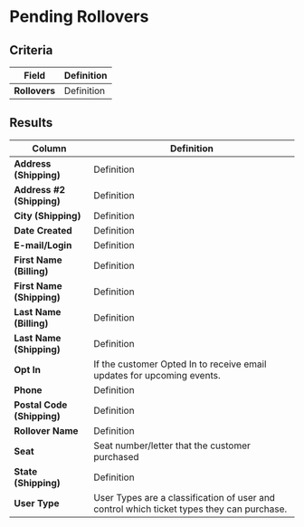# Pending Rollovers

## Criteria

| **Field** | **Definition** |
| --- | --- |
| **Rollovers** | Definition |

## Results

| **Column** | **Definition** |
| --- | --- |
| **Address \(Shipping\)** | Definition |
| **Address \#2 \(Shipping\)** | Definition |
| **City \(Shipping\)** | Definition |
| **Date Created** | Definition |
| **E-mail/Login** | Definition |
| **First Name \(Billing\)** | Definition |
| **First Name \(Shipping\)** | Definition |
| **Last Name \(Billing\)** | Definition |
| **Last Name \(Shipping\)** | Definition |
| **Opt In** | If the customer Opted In to receive email updates for upcoming events. |
| **Phone** | Definition |
| **Postal Code \(Shipping\)** | Definition |
| **Rollover Name** | Definition |
| **Seat** | Seat number/letter that the customer purchased |
| **State \(Shipping\)** | Definition |
| **User Type** | User Types are a classification of user and control which ticket types they can purchase. |

